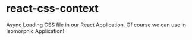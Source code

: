 # react-css-context

Async Loading CSS file in our React Application.
Of course we can use in Isomorphic Application!
